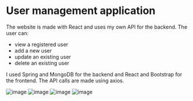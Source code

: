 # User management application

The website is made with React and uses my own API for the backend.
The user can:
- view a registered user
- add a new user
- update an existing user
- delete an existing user

I used Spring and MongoDB for the backend and React and Bootstrap for the frontend. The API calls are made using axios.

![image](https://user-images.githubusercontent.com/114282739/226630518-ec7389b3-21b4-4bc5-8a94-18990612860c.png)
![image](https://user-images.githubusercontent.com/114282739/226630587-b39232ef-770e-4c17-8e4b-689c9b939b99.png)
![image](https://user-images.githubusercontent.com/114282739/226630830-eaea3d20-32e6-42c7-9d7e-bfa413b8d969.png)
![image](https://user-images.githubusercontent.com/114282739/226630649-bc629512-cbd4-42c8-8c87-c1c5b86e35c5.png)
